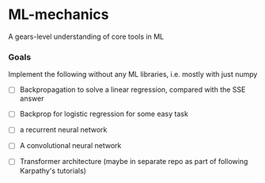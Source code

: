 # ML-mechanics
A gears-level understanding of core tools in ML

### Goals

Implement the following without any ML libraries, i.e. mostly with just numpy
- [ ] Backpropagation to solve a linear regression, compared with the SSE answer
- [ ] Backprop for logistic regression for some easy task
- [ ] a recurrent neural network
- [ ] A convolutional neural network
- [ ] Transformer architecture (maybe in separate repo as part of following Karpathy's tutorials)

